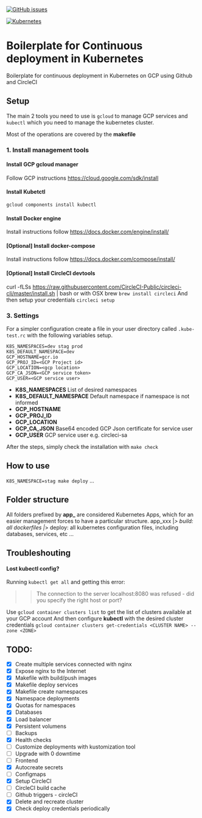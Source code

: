 [![GitHub issues](https://img.shields.io/github/issues/toloco/k8s-continuous-deployment?style=flat-square)](https://github.com/toloco/k8s-continuous-deployment/issues)


[![Kubernetes](https://img.shields.io/static/v1?label=Kubernetes&color=blue&style=flat-square&logo=kubernetes)](https://kubernetes.io/)




Boilerplate for Continuous deployment in Kubernetes
===================================================
Boilerplate for continuous deployment in Kubernetes on GCP using Github and CircleCI

## Setup
The main 2 tools you need to use is `gcloud` to manage GCP services and `kubectl` which
you need to manage the kubernetes cluster.

Most of the operations are covered by the **makefile**

### 1. Install management tools
#### Install GCP gcloud manager
Follow GCP instructions https://cloud.google.com/sdk/install

#### Install Kubetctl
`gcloud components install kubectl`

#### Install Docker engine
Install instructions follow https://docs.docker.com/engine/install/

#### [Optional] Install docker-compose
Install instructions follow https://docs.docker.com/compose/install/


#### [Optional] Install CircleCI devtools
curl -fLSs https://raw.githubusercontent.com/CircleCI-Public/circleci-cli/master/install.sh | bash
or with OSX brew `brew install circleci`
And then setup your credentials `circleci setup`


### 3. Settings
For a simpler configuration create a file in your user directory called `.kube-test.rc` with 
the following variables setup.
```
K8S_NAMESPACES=dev stag prod
K8S_DEFAULT_NAMESPACE=dev
GCP_HOSTNAME=gcr.io
GCP_PROJ_ID=<GCP Project id>
GCP_LOCATION=<gcp location>
GCP_CA_JSON=<GCP service token>
GCP_USER=<GCP service user>
```

* **K8S_NAMESPACES** List of desired namespaces
* **K8S_DEFAULT_NAMESPACE** Default namespace if namespace is not informed
* **GCP_HOSTNAME**
* **GCP_PROJ_ID**
* **GCP_LOCATION**
* **GCP_CA_JSON** Base64 encoded GCP Json certificate for service user
* **GCP_USER** GCP service user e.g. circleci-sa


After the steps, simply check the installation with  `make check`


## How to use
`K8S_NAMESPACE=stag make deploy`
...

## Folder structure
All folders prefixed by **app_** are considered Kubernetes Apps, which for an easier management
forces to have a particular structure.
app_xxx
  |_> build: all dockerfiles
  |_> deploy: all kubernetes configuration files, including databases, services, etc
...


## Troubleshouting

#### Lost kubectl config?
Running `kubectl get all` and getting this error:
>> The connection to the server localhost:8080 was refused - did you specify the right host or port?

Use `gcloud container clusters list` to get the list of clusters available at your GCP account
And then configure **kubectl** with the desired cluster credentials
`gcloud container clusters get-credentials <CLUSTER NAME> --zone <ZONE>`




## TODO:
- [X] Create multiple services connected with nginx
- [X] Expose nginx to the Internet
- [X] Makefile with build/push images
- [X] Makefile deploy services
- [X] Makefile create namespaces
- [X] Namespace deployments
- [X] Quotas for namespaces
- [X] Databases
- [X] Load balancer
- [X] Persistent volumens
- [ ] Backups
- [X] Health checks
- [ ] Customize deployments with kustomization tool
- [ ] Upgrade with 0 downtime
- [ ] Frontend
- [X] Autocreate secrets
- [ ] Configmaps
- [X] Setup CircleCI
- [ ] CircleCI build cache
- [ ] Github triggers - circleCI
- [X] Delete and recreate cluster
- [X] Check deploy credentials periodically
